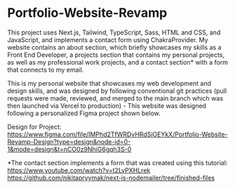 # Portfolio-Website-Revamp
This project uses Next.js, Tailwind, TypeScript, Sass, HTML and CSS, and JavaScript, and implements a contact form using ChakraProvider.
My website contains an about section, which briefly showcases my skills as a Front End Developer, a projects section that contains my personal projects, as well as my professional work projects, and a contact section* with a form that connects to my email.

This is my personal website that showcases my web development and design skills, and was designed by following conventional git practices (pull requests were made, reviewed, and merged to the main branch which was then launched via Vercel to production) - This website was designed following a personalized Figma project shown below.

Design for Project:
https://www.figma.com/file/IMPhd2TfWRDvHRdSjOEYkX/Portfolio-Website-Revamp-Design?type=design&node-id=0-1&mode=design&t=nCO0z9NhiG6gqh3S-0

*The contact section implements a form that was created using this tutorial:
https://www.youtube.com/watch?v=t2LvPXHLrek
https://github.com/nikitapryymak/next-js-nodemailer/tree/finished-files
